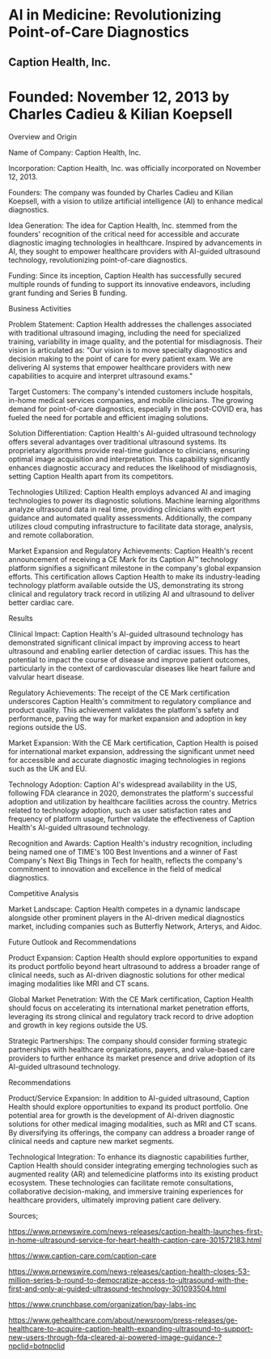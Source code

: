
# AI in Medicine: Revolutionizing Point-of-Care Diagnostics
## Caption Health, Inc.
# Founded: November 12, 2013 by Charles Cadieu & Kilian Koepsell
Overview and Origin

Name of Company: Caption Health, Inc.

Incorporation: Caption Health, Inc. was officially incorporated on November 12, 2013.

Founders: The company was founded by Charles Cadieu and Kilian Koepsell, with a vision to utilize artificial intelligence (AI) to enhance medical diagnostics.

Idea Generation: The idea for Caption Health, Inc. stemmed from the founders' recognition of the critical need for accessible and accurate diagnostic imaging technologies in healthcare. Inspired by advancements in AI, they sought to empower healthcare providers with AI-guided ultrasound technology, revolutionizing point-of-care diagnostics.

Funding: Since its inception, Caption Health has successfully secured multiple rounds of funding to support its innovative endeavors, including grant funding and Series B funding.

Business Activities

Problem Statement: Caption Health addresses the challenges associated with traditional ultrasound imaging, including the need for specialized training, variability in image quality, and the potential for misdiagnosis. Their vision is articulated as: "Our vision is to move specialty diagnostics and decision making to the point of care for every patient exam. We are delivering AI systems that empower healthcare providers with new capabilities to acquire and interpret ultrasound exams."

Target Customers: The company's intended customers include hospitals, in-home medical services companies, and mobile clinicians. The growing demand for point-of-care diagnostics, especially in the post-COVID era, has fueled the need for portable and efficient imaging solutions.

Solution Differentiation: Caption Health's AI-guided ultrasound technology offers several advantages over traditional ultrasound systems. Its proprietary algorithms provide real-time guidance to clinicians, ensuring optimal image acquisition and interpretation. This capability significantly enhances diagnostic accuracy and reduces the likelihood of misdiagnosis, setting Caption Health apart from its competitors.

Technologies Utilized: Caption Health employs advanced AI and imaging technologies to power its diagnostic solutions. Machine learning algorithms analyze ultrasound data in real time, providing clinicians with expert guidance and automated quality assessments. Additionally, the company utilizes cloud computing infrastructure to facilitate data storage, analysis, and remote collaboration.

Market Expansion and Regulatory Achievements: Caption Health's recent announcement of receiving a CE Mark for its Caption AI™ technology platform signifies a significant milestone in the company's global expansion efforts. This certification allows Caption Health to make its industry-leading technology platform available outside the US, demonstrating its strong clinical and regulatory track record in utilizing AI and ultrasound to deliver better cardiac care.

Results

Clinical Impact: Caption Health's AI-guided ultrasound technology has demonstrated significant clinical impact by improving access to heart ultrasound and enabling earlier detection of cardiac issues. This has the potential to impact the course of disease and improve patient outcomes, particularly in the context of cardiovascular diseases like heart failure and valvular heart disease.

Regulatory Achievements: The receipt of the CE Mark certification underscores Caption Health's commitment to regulatory compliance and product quality. This achievement validates the platform's safety and performance, paving the way for market expansion and adoption in key regions outside the US.

Market Expansion: With the CE Mark certification, Caption Health is poised for international market expansion, addressing the significant unmet need for accessible and accurate diagnostic imaging technologies in regions such as the UK and EU.

Technology Adoption: Caption AI's widespread availability in the US, following FDA clearance in 2020, demonstrates the platform's successful adoption and utilization by healthcare facilities across the country. Metrics related to technology adoption, such as user satisfaction rates and frequency of platform usage, further validate the effectiveness of Caption Health's AI-guided ultrasound technology.

Recognition and Awards: Caption Health's industry recognition, including being named one of TIME's 100 Best Inventions and a winner of Fast Company's Next Big Things in Tech for health, reflects the company's commitment to innovation and excellence in the field of medical diagnostics.

Competitive Analysis

Market Landscape: Caption Health competes in a dynamic landscape alongside other prominent players in the AI-driven medical diagnostics market, including companies such as Butterfly Network, Arterys, and Aidoc.

Future Outlook and Recommendations

Product Expansion: Caption Health should explore opportunities to expand its product portfolio beyond heart ultrasound to address a broader range of clinical needs, such as AI-driven diagnostic solutions for other medical imaging modalities like MRI and CT scans.

Global Market Penetration: With the CE Mark certification, Caption Health should focus on accelerating its international market penetration efforts, leveraging its strong clinical and regulatory track record to drive adoption and growth in key regions outside the US.

Strategic Partnerships: The company should consider forming strategic partnerships with healthcare organizations, payers, and value-based care providers to further enhance its market presence and drive adoption of its AI-guided ultrasound technology.

Recommendations

Product/Service Expansion: In addition to AI-guided ultrasound, Caption Health should explore opportunities to expand its product portfolio. One potential area for growth is the development of AI-driven diagnostic solutions for other medical imaging modalities, such as MRI and CT scans. By diversifying its offerings, the company can address a broader range of clinical needs and capture new market segments.

Technological Integration: To enhance its diagnostic capabilities further, Caption Health should consider integrating emerging technologies such as augmented reality (AR) and telemedicine platforms into its existing product ecosystem. These technologies can facilitate remote consultations, collaborative decision-making, and immersive training experiences for healthcare providers, ultimately improving patient care delivery.

Sources;

https://www.prnewswire.com/news-releases/caption-health-launches-first-in-home-ultrasound-service-for-heart-health-caption-care-301572183.html

https://www.caption-care.com/caption-care

https://www.prnewswire.com/news-releases/caption-health-closes-53-million-series-b-round-to-democratize-access-to-ultrasound-with-the-first-and-only-ai-guided-ultrasound-technology-301093504.html

https://www.crunchbase.com/organization/bay-labs-inc

https://www.gehealthcare.com/about/newsroom/press-releases/ge-healthcare-to-acquire-caption-health-expanding-ultrasound-to-support-new-users-through-fda-cleared-ai-powered-image-guidance-?npclid=botnpclid




